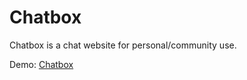 # Chatbox
 Chatbox is a chat website for personal/community use.
 
 Demo: <a href="https://gjaiswal108.github.io/Chatbox" targe="_blank">Chatbox</a>
